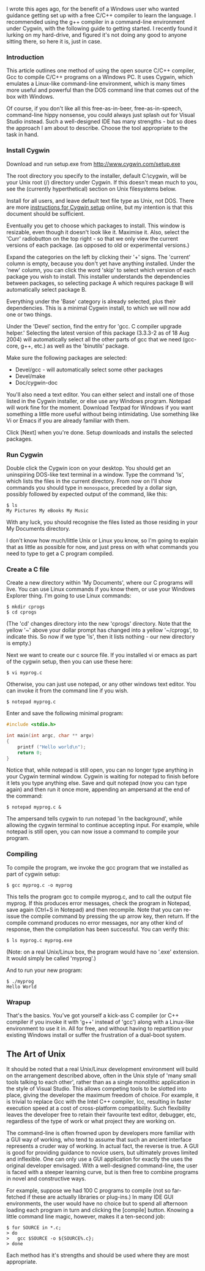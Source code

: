 <!--
.. title: Writing C/C++ on Windows using g++ under Cygwin
.. slug: writing-cc-on-windows-using-g-under-cygwin
.. date: 2008-07-09 22:57:50-05:00
.. tags: Software
.. category: Software
.. link: 
.. description: 
.. type: text
-->


I wrote this ages ago, for the benefit of a Windows user who wanted
guidance getting set up with a free C/C++ compiler to learn the
language. I recommended using the g++ compiler in a command-line
environment under Cygwin, with the following guide to getting started. I
recently found it lurking on my hard-drive, and figured it's not doing
any good to anyone sitting there, so here it is, just in case.

### Introduction

This article outlines one method of using the open source C/C++
compiler, Gcc to compile C/C++ programs on a Windows PC. It uses Cygwin,
which emulates a Linux-like command-line environment, which is many
times more useful and powerful than the DOS command line that comes out
of the box with Windows.

Of course, if you don't like all this free-as-in-beer,
free-as-in-speech, command-line hippy nonsense, you could always just
splash out for Visual Studio instead. Such a well-designed IDE has many
strengths - but so does the approach I am about to describe. Choose the
tool appropriate to the task in hand.

### Install Cygwin

Download and run setup.exe from <http://www.cygwin.com/setup.exe>

The root directory you specify to the installer, default C:\\cygwin,
will be your Unix root (/) directory under Cygwin. If this doesn't mean
much to you, see the (currently hyperthetical) section on Unix
filesystems below.

Install for all users, and leave default text file type as Unix, not
DOS. There are more [instructions for Cygwin
setup](%20http://www.cygwin.com/cygwin-ug-net/setup-net.html) online,
but my intention is that this document should be sufficient.

Eventually you get to choose which packages to install. This window is
resizable, even though it doesn't look like it. Maximise it. Also,
select the 'Curr' radiobutton on the top right - so that we only view
the current versions of each package. (as opposed to old or experimental
versions.)

Expand the categories on the left by clicking their '+' signs. The
'current' column is empty, because you don't yet have anything
installed. Under the 'new' column, you can click the word 'skip' to
select which version of each package you wish to install. This installer
understands the dependencies between packages, so selecting package A
which requires package B will automatically select package B.

Everything under the 'Base' category is already selected, plus their
dependencies. This is a minimal Cygwin install, to which we will now add
one or two things.

Under the 'Devel' section, find the entry for 'gcc. C compiler upgrade
helper.' Selecting the latest version of this package (3.3.3-2 as of 18
Aug 2004) will automatically select all the other parts of gcc that we
need (gcc-core, g++, etc.) as well as the 'binutils' package.

Make sure the following packages are selected:

-   Devel/gcc - will automatically select some other packages
-   Devel/make
-   Doc/cygwin-doc

You'll also need a text editor. You can either select and install one of
those listed in the Cygwin installer, or else use any Windows program.
Notepad will work fine for the moment. Download Textpad for Windows if
you want something a little more useful without being intimidating. Use
something like Vi or Emacs if you are already familiar with them.

Click [Next] when you're done. Setup downloads and installs the
selected packages.

### Run Cygwin

Double click the Cygwin icon on your desktop. You should get an
uninspiring DOS-like text terminal in a window. Type the command 'ls',
which lists the files in the current directory. From now on I'll show
commands you should type in `monospace`, preceded by a dollar sign,
possibly followed by expected output of the command, like this:

``` shell_session
$ ls
My Pictures My eBooks My Music
```

With any luck, you should recognise the files listed as those residing
in your My Documents directory.

I don't know how much/little Unix or Linux you know, so I'm going to
explain that as little as possible for now, and just press on with what
commands you need to type to get a C program compiled.

### Create a C file

Create a new directory within 'My Documents', where our C programs will
live. You can use Linux commands if you know them, or use your Windows
Explorer thing. I'm going to use Linux commands:

``` shell_session
$ mkdir cprogs
$ cd cprogs
```

(The 'cd' changes directory into the new 'cprogs' directory. Note that
the yellow '\~' above your dollar prompt has changed into a yellow
'\~/cprogs', to indicate this. So now if we type 'ls', then it lists
nothing - our new directory is empty.)

Next we want to create our c source file. If you installed vi or emacs
as part of the cygwin setup, then you can use these here:

``` shell_session
$ vi myprog.c
```

Otherwise, you can just use notepad, or any other windows text editor.
You can invoke it from the command line if you wish.

``` shell_session
$ notepad myprog.c
```

Enter and save the following minimal program:

``` cpp
#include <stdio.h>

int main(int argc, char ** argv)
{
    printf ("Hello world\n");
    return 0;
}
```

Notice that, while notepad is still open, you can no longer type
anything in your Cygwin terminal window. Cygwin is waiting for notepad
to finish before it lets you type anything else. Save and quit notepad
(now you can type again) and then run it once more, appending an
ampersand at the end of the command:

``` shell_session
$ notepad myprog.c &
```

The ampersand tells cygwin to run notepad 'in the background', while
allowing the cygwin terminal to continue accepting input. For example,
while notepad is still open, you can now issue a command to compile your
program.

### Compiling

To compile the program, we invoke the gcc program that we installed as
part of cygwin setup:

``` shell_session
$ gcc myprog.c -o myprog
```

This tells the program gcc to compile myprog.c, and to call the output
file myprog. If this produces error messages, check the program in
Notepad, save again (Ctrl+S in Notepad) and then recompile. Note that
you can re-issue the compile command by pressing the up arrow key, then
return. If the compile command produces no error messages, nor any other
kind of response, then the compilation has been successful. You can
verify this:

``` shell_session
$ ls myprog.c myprog.exe
```

(Note: on a real Unix/Linux box, the program would have no '.exe'
extension. It would simply be called 'myprog'.)

And to run your new program:

``` shell_session
$ ./myprog
Hello World
```

### Wrapup

That's the basics. You've got yourself a kick-ass C compiler (or C++
compiler if you invoke it with 'g++' instead of 'gcc') along with a
Linux-like environment to use it in. All for free, and without having to
repartition your existing Windows install or suffer the frustration of a
dual-boot system.

The Art of Unix
---------------

It should be noted that a real Unix/Linux development environment will
build on the arrangement described above, often in the Unix style of
'many small tools talking to each other', rather than as a single
monolithic application in the style of Visual Studio. This allows
competing tools to be slotted into place, giving the developer the
maximum freedom of choice. For example, it is trivial to replace Gcc
with the Intel C++ compiler, Icc, resulting in faster execution speed at
a cost of cross-platform compatibility. Such flexibility leaves the
developer free to retain their favourite text editor, debugger, etc,
regardless of the type of work or what project they are working on.

The command-line is often frowned upon by developers more familiar with
a GUI way of working, who tend to assume that such an ancient interface
represents a cruder way of working. In actual fact, the reverse is true.
A GUI is good for providing guidance to novice users, but ultimately
proves limited and inflexible. One can only use a GUI application for
exactly the uses the original developer envisaged. With a well-designed
command-line, the user is faced with a steeper learning curve, but is
then free to combine programs in novel and constructive ways.

For example, suppose we had 100 C programs to compile (not so
far-fetched if these are actually libraries or plug-ins.) In many IDE
GUI environments, the user would have no choice but to spend all
afternoon loading each program in turn and clicking the [compile]
button. Knowing a little command line magic, however, makes it a
ten-second job:

``` shell_session
$ for SOURCE in *.c;
> do
>   gcc $SOURCE -o ${SOURCE%.c};
> done
```

Each method has it's strengths and should be used where they are most
appropriate.